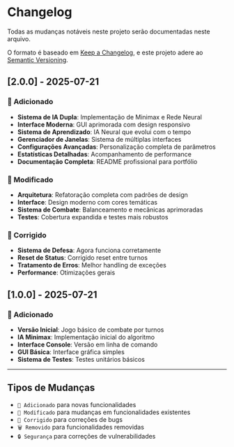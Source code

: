 # Changelog

Todas as mudanças notáveis neste projeto serão documentadas neste arquivo.

O formato é baseado em [Keep a Changelog](https://keepachangelog.com/en/1.0.0/),
e este projeto adere ao [Semantic Versioning](https://semver.org/spec/v2.0.0.html).

## [2.0.0] - 2025-07-21

### 🎉 Adicionado

- **Sistema de IA Dupla**: Implementação de Minimax e Rede Neural
- **Interface Moderna**: GUI aprimorada com design responsivo
- **Sistema de Aprendizado**: IA Neural que evolui com o tempo
- **Gerenciador de Janelas**: Sistema de múltiplas interfaces
- **Configurações Avançadas**: Personalização completa de parâmetros
- **Estatísticas Detalhadas**: Acompanhamento de performance
- **Documentação Completa**: README profissional para portfólio

### 🔄 Modificado

- **Arquitetura**: Refatoração completa com padrões de design
- **Interface**: Design moderno com cores temáticas
- **Sistema de Combate**: Balanceamento e mecânicas aprimoradas
- **Testes**: Cobertura expandida e testes mais robustos

### 🐛 Corrigido

- **Sistema de Defesa**: Agora funciona corretamente
- **Reset de Status**: Corrigido reset entre turnos
- **Tratamento de Erros**: Melhor handling de exceções
- **Performance**: Otimizações gerais

## [1.0.0] - 2025-07-21

### 🎉 Adicionado

- **Versão Inicial**: Jogo básico de combate por turnos
- **IA Minimax**: Implementação inicial do algoritmo
- **Interface Console**: Versão em linha de comando
- **GUI Básica**: Interface gráfica simples
- **Sistema de Testes**: Testes unitários básicos

---

## Tipos de Mudanças

- `🎉 Adicionado` para novas funcionalidades
- `🔄 Modificado` para mudanças em funcionalidades existentes
- `🐛 Corrigido` para correções de bugs
- `🗑️ Removido` para funcionalidades removidas
- `🔒 Segurança` para correções de vulnerabilidades
